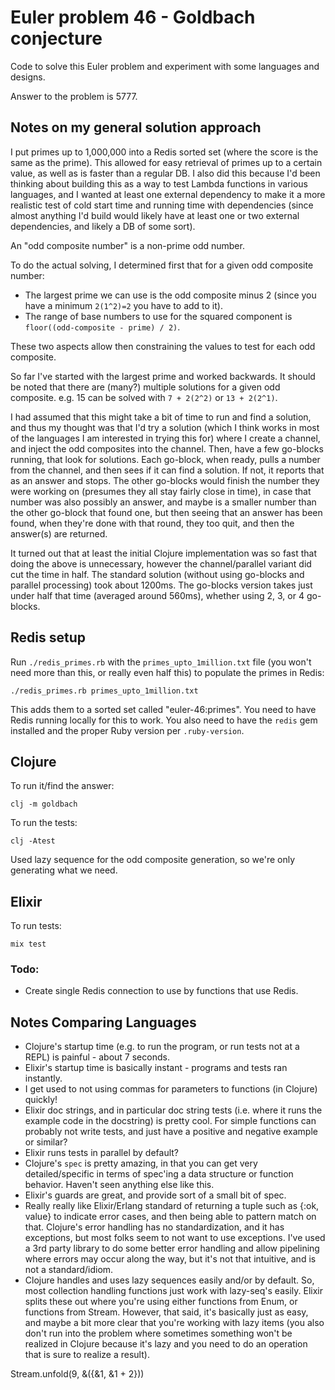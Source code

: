 # Euler problem 46 - Goldbach conjecture

Code to solve this Euler problem and experiment with some languages and designs.

Answer to the problem is 5777.

## Notes on my general solution approach

I put primes up to 1,000,000 into a Redis sorted set (where the score is the same as the prime). This allowed for easy retrieval of primes up to a certain value, as well as is faster than a regular DB. I also did this because I'd been thinking about building this as a way to test Lambda functions in various languages, and I wanted at least one external dependency to make it a more realistic test of cold start time and running time with dependencies (since almost anything I'd build would likely have at least one or two external dependencies, and likely a DB of some sort).

An "odd composite number" is a non-prime odd number.

To do the actual solving, I determined first that for a given odd composite number:
-  The largest prime we can use is the odd composite minus 2 (since you have a minimum `2(1^2)=2` you have to add to it).
- The range of base numbers to use for the squared component is `floor((odd-composite - prime) / 2)`.

These two aspects allow then constraining the values to test for each odd composite.

So far I've started with the largest prime and worked backwards. It should be noted that there are (many?) multiple solutions for a given odd composite. e.g. 15 can be solved with `7 + 2(2^2)` or `13 + 2(2^1)`.

I had assumed that this might take a bit of time to run and find a solution, and thus my thought was that I'd try a solution (which I think works in most of the languages I am interested in trying this for) where I create a channel, and inject the odd composites into the channel. Then, have a few go-blocks running, that look for solutions. Each go-block, when ready, pulls a number from the channel, and then sees if it can find a solution. If not, it reports that as an answer and stops. The other go-blocks would finish the number they were working on (presumes they all stay fairly close in time), in case that number was also possibly an answer, and maybe is a smaller number than the other go-block that found one, but then seeing that an answer has been found, when they're done with that round, they too quit, and then the answer(s) are returned.

It turned out that at least the initial Clojure implementation was so fast that doing the above is unnecessary, however the channel/parallel variant did cut the time in half. The standard solution (without using go-blocks and parallel processing) took about 1200ms. The go-blocks version takes just under half that time (averaged around 560ms), whether using 2, 3, or 4 go-blocks.

## Redis setup

Run `./redis_primes.rb` with the `primes_upto_1million.txt` file (you won't need more than this, or really even half this) to populate the primes in Redis:
```
./redis_primes.rb primes_upto_1million.txt
```
 This adds them to a sorted set called "euler-46:primes". You need to have Redis running locally for this to work. You also need to have the `redis` gem installed and the proper Ruby version per `.ruby-version`.

## Clojure

To run it/find the answer:
```
clj -m goldbach
```

To run the tests:
```
clj -Atest
```

Used lazy sequence for the odd composite generation, so we're only generating what we need.


## Elixir

To run tests:

`mix test`

### Todo:

- Create single Redis connection to use by functions that use Redis.


## Notes Comparing Languages

* Clojure's startup time (e.g. to run the program, or run tests not at a REPL) is painful - about 7 seconds.
* Elixir's startup time is basically instant - programs and tests ran instantly.
* I get used to not using commas for parameters to functions (in Clojure) quickly!
* Elixir doc strings, and in particular doc string tests (i.e. where it runs the example code in the docstring) is pretty cool. For simple functions can probably not write tests, and just have a positive and negative example or similar?
* Elixir runs tests in parallel by default?
* Clojure's `spec` is pretty amazing, in that you can get very detailed/specific in terms of spec'ing a data structure or function behavior. Haven't seen anything else like this.
* Elixir's guards are great, and provide sort of a small bit of spec.
* Really really like Elixir/Erlang standard of returning a tuple such as {:ok, value} to indicate error cases, and then being able to pattern match on that. Clojure's error handling has no standardization, and it has exceptions, but most folks seem to not want to use exceptions. I've used a 3rd party library to do some better error handling and allow pipelining where errors may occur along the way, but it's not that intuitive, and is not a standard/idiom.
* Clojure handles and uses lazy sequences easily and/or by default. So, most collection handling functions just work with lazy-seq's easily. Elixir splits these out where you're using either functions from Enum, or functions from Stream. However, that said, it's basically just as easy, and maybe a bit more clear that you're working with lazy items (you also don't run into the problem where sometimes something won't be realized in Clojure because it's lazy and you need to do an operation that is sure to realize a result).


Stream.unfold(9, &({&1, &1 + 2}))

